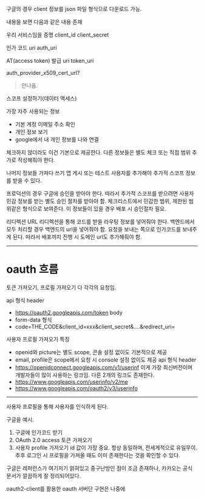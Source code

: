 구글의 경우 client 정보를 json 파일 형식으로 다운로드 가능.

내용을 보면 다음과 같은 내용 존재

우리 서비스임을 증명
client_id
client_secret

인가 코드 uri
auth_uri

AT(access token) 발급 uri
token_uri


auth_provider_x509_cert_url?
> 안나옴.


스코프 설정하기(데이터 액세스)

가장 자주 사용되는 정보
- 기본 계정 이메일 주소 확인
- 개인 정보 보기
- google에서 내 개인 정보를 나와 연결

체크하지 않더라도 이건 기본으로 제공한다.
다른 정보들은 별도 체크 또는 직접 범위 추가로 작성해줘야 한다.


나머지 정보들 가져다 쓰기
앱 게시 또는 테스트 사용자를 추가해야 추가적 스코프 정보를 받을 수 있다.

프로덕션의 경우 구글에 승인을 받아야 한다.
따라서 추가적 스코프를 받으려면 사용자 민감 정보를 받는 별도 승인 절차를 받아야 함.
체크리스트에서 민감한 범위, 제한된 범위같은 형식으로 보여준다. 이 정보들이 있을 경우 배포 시 승인절차 필요.


리디렉션 URL
리디렉션을 통해 코드를 받을 라우팅 정보를 넣어줘야 한다.
백엔드에서 모두 처리할 경우 백엔드의 url을 넣어줘야 함.
요청을 보내는 쪽으로 인가코드를 보내주게 된다. 따라서 배포까지 진행 시 도메인 url도 추가해줘야 함.

---

# oauth 흐름

토큰 가져오기, 프로필 가져오기 다 각각의 요청임.

api 형식
header
- https://oauth2.googleapis.com/token
body
- form-data 형식
- code=THE_CODE&client_id=xxx&client_secret&....&redirect_uri=

사용자 프로필 가져오기
특징
- openid와 picture는 별도 scope, 콘솔 설정 없이도 기본적으로 제공
- email, profile은 scope에서 요청 시 console 설정 없이도 제공
api 형식
header
- https://openidconnect.googleapis.com/v1/userinf
이게 가장 최신버전이며 개발자들이 많이 사용하는 링크임. 다른 2개의 링크도 존재한다.
- https://www.googleapis.com/userinfo/v2/me
- https://www.googleapis.com/oauth2/v3/userinfo


---

사용자 프로필을 통해 사용자를 인식하게 된다.

구글을 예시.
1. 구글에 인가코드 받기
2. OAuth 2.0 access 토큰 가져오기
3. 사용자 profile 가져오기
id 값이 가장 중요.
항상 동일하며, 전세계적으로 유일무이.
추후 로그인 시 프로필을 가져올 때도 이미 존재한다는 것을 확인할 수 있다.

구글은 레퍼런스가 여기저기 얽혀있고 중구난방인 점이 조금 존재하나, 카카오는 공식 문서가 깔끔하게 잘 정리되어있다.

oauth2-client를 활용한 oauth 서버단 구현은 나중에

